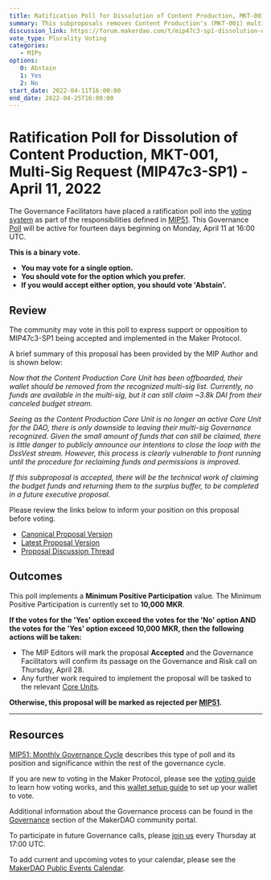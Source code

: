 ```yaml
---
title: Ratification Poll for Dissolution of Content Production, MKT-001, Multi-Sig Request (MIP47c3-SP1) - April 11, 2022
summary: This subproposals removes Content Production's (MKT-001) multi-sig from the MIP47 list of recognized MakerDAO multi-sigs
discussion_link: https://forum.makerdao.com/t/mip47c3-sp1-dissolution-of-content-production-mkt-001-multi-sig-request/13991
vote_type: Plurality Voting
categories:
   - MIPs
options:
   0: Abstain
   1: Yes
   2: No
start_date: 2022-04-11T16:00:00
end_date: 2022-04-25T16:00:00
---
```

# Ratification Poll for Dissolution of Content Production, MKT-001, Multi-Sig Request (MIP47c3-SP1) - April 11, 2022

The Governance Facilitators have placed a ratification poll into the [voting system](https://vote.makerdao.com/polling) as part of the responsibilities defined in [MIP51](https://mips.makerdao.com/mips/details/MIP51). This Governance [Poll](https://community-development.makerdao.com/en/learn/governance/on-chain-gov) will be active for fourteen days beginning on Monday, April 11 at 16:00 UTC.

**This is a binary vote.** 
- **You may vote for a single option.** 
- **You should vote for the option which you prefer.**
- **If you would accept either option, you should vote 'Abstain'.**

## Review

The community may vote in this poll to express support or opposition to MIP47c3-SP1 being accepted and implemented in the Maker Protocol.

A brief summary of this proposal has been provided by the MIP Author and is shown below:

*Now that the Content Production Core Unit has been offboarded, their wallet should be removed from the recognized multi-sig list. Currently, no funds are available in the multi-sig, but it can still claim ~3.8k DAI from their canceled budget stream.*

*Seeing as the Content Production Core Unit is no longer an active Core Unit for the DAO, there is only downside to leaving their multi-sig Governance recognized. Given the small amount of funds that can still be claimed, there is little danger to publicly announce our intentions to close the loop with the DssVest stream. However, this process is clearly vulnerable to front running until the procedure for reclaiming funds and permissions is improved.*

*If this subproposal is accepted, there will be the technical work of claiming the budget funds and returning them to the surplus buffer, to be completed in a future executive proposal.*

Please review the links below to inform your position on this proposal before voting.
* [Canonical Proposal Version](https://github.com/makerdao/mips/blob/25c4b48d8e0f6d2ccee517df0555f0766feff8a5/MIP47/MIP47c3-Subproposals/MIP47c3-SP1.md)
* [Latest Proposal Version](https://mips.makerdao.com/mips/details/MIP47c3SP1)
* [Proposal Discussion Thread](https://forum.makerdao.com/t/mip47c3-sp1-dissolution-of-content-production-mkt-001-multi-sig-request/13991)

## Outcomes

This poll implements a **Minimum Positive Participation** value. The Minimum Positive Participation is currently set to **10,000 MKR**.

**If the votes for the 'Yes' option exceed the votes for the 'No' option AND the votes for the 'Yes' option exceed 10,000 MKR, then the following actions will be taken:**
* The MIP Editors will mark the proposal **Accepted** and the Governance Facilitators will confirm its passage on the Governance and Risk call on Thursday, April 28.
* Any further work required to implement the proposal will be tasked to the relevant [Core Units](https://mips.makerdao.com/mips/details/MIP38#mip38c2-core-unit-state).

**Otherwise, this proposal will be marked as rejected per [MIP51](https://mips.makerdao.com/mips/details/MIP51#mip51c2-ratification-poll).**

---

## Resources

[MIP51: Monthly Governance Cycle](https://mips.makerdao.com/mips/details/MIP51) describes this type of poll and its position and significance within the rest of the governance cycle.

If you are new to voting in the Maker Protocol, please see the [voting guide](https://community-development.makerdao.com/en/learn/governance/how-voting-works/) to learn how voting works, and this [wallet setup guide](https://community-development.makerdao.com/en/learn/governance/voting-setup/) to set up your wallet to vote.

Additional information about the Governance process can be found in the [Governance](https://community-development.makerdao.com/en/learn/governance) section of the MakerDAO community portal.

To participate in future Governance calls, please [join us](https://github.com/makerdao/community/tree/master/governance/governance-and-risk-meetings) every Thursday at 17:00 UTC.

To add current and upcoming votes to your calendar, please see the [MakerDAO Public Events Calendar](https://calendar.google.com/calendar/embed?src=makerdao.com_3efhm2ghipksegl009ktniomdk%40group.calendar.google.com&ctz=UTC&mode=week&showCalendars=0&showPrint=0).
